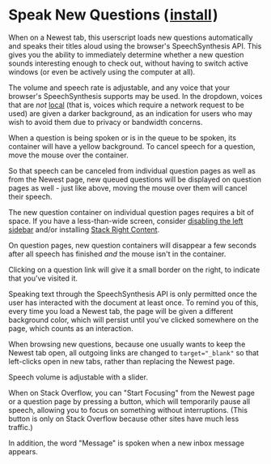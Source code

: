 # Speak New Questions (&#8202;[install](https://github.com/CertainPerformance/Stack-Exchange-Userscripts/raw/master/Speak-New-Questions/dist/StackSpeakNewQuestions.user.js)&#8202;)

When on a Newest tab, this userscript loads new questions automatically and speaks their titles aloud using the browser's SpeechSynthesis API. This gives you the ability to immediately determine whether a new question sounds interesting enough to check out, without having to switch active windows (or even be actively using the computer at all).

The volume and speech rate is adjustable, and any voice that your browser's SpeechSynthesis supports may be used. In the dropdown, voices that are *not* [local](https://developer.mozilla.org/en-US/docs/Web/API/SpeechSynthesisVoice/localService) (that is, voices which require a network request to be used) are given a darker background, as an indication for users who may wish to avoid them due to privacy or bandwidth concerns.

When a question is being spoken or is in the queue to be spoken, its container will have a yellow background. To cancel speech for a question, move the mouse over the container.

So that speech can be canceled from individual question pages as well as from the Newest page, new queued questions will be displayed on question pages as well - just like above, moving the mouse over them will cancel their speech.

The new question container on individual question pages requires a bit of space. If you have a less-than-wide screen, consider [disabling the left sidebar](https://stackoverflow.com/users/preferences/) and/or installing [Stack Right Content](https://github.com/CertainPerformance/Stack-Exchange-Userscripts/tree/master/Right-Content).

On question pages, new question containers will disappear a few seconds after all speech has finished *and* the mouse isn't in the container.

Clicking on a question link will give it a small border on the right, to indicate that you've visited it.

Speaking text through the SpeechSynthesis API is only permitted once the user has interacted with the document at least once. To remind you of this, every time you load a Newest tab, the page will be given a different background color, which will persist until you've clicked somewhere on the page, which counts as an interaction.

When browsing new questions, because one usually wants to keep the Newest tab open, all outgoing links are changed to `target="_blank"` so that left-clicks open in new tabs, rather than replacing the Newest page.

Speech volume is adjustable with a slider.

When on Stack Overflow, you can "Start Focusing" from the Newest page or a question page by pressing a button, which will temporarily pause all speech, allowing you to focus on something without interruptions. (This button is only on Stack Overflow because other sites have much less traffic.)

In addition, the word "Message" is spoken when a new inbox message appears.
